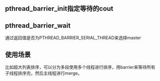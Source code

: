 ## pthread_barrier_init指定等待的cout

## pthread_barrier_wait

通过返回值是否为PTHREAD_BARRIER_SERIAL_THREAD来选择master

## 使用场景

比如超大列表排序，可以分为多段使用多个线程进行排序，用barrier来等待所有子线程排序完，然后主线程进行merge。
